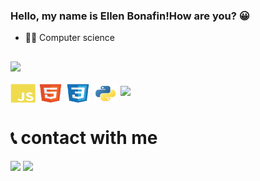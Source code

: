 ### Hello, my name is Ellen Bonafin!How are you? 😀
- 👩‍💻 Computer science
##
 <div>
  <a href=https://github.com/EllenBonafin>
  <img height="170em" src="https://github-readme-stats.vercel.app/api?username=EllenBonafin&show_icons=true&theme=dracula&include_all_commits=true&count_private=true"/></a>
</div>
  <div style="display: inline_block"><br>
  <img align="center" alt="Js" height="30" width="40" src="https://raw.githubusercontent.com/devicons/devicon/master/icons/javascript/javascript-plain.svg">
  <img align="center" alt="HTML" height="30" width="40" src="https://raw.githubusercontent.com/devicons/devicon/master/icons/html5/html5-original.svg">
  <img align="center" alt="CSS" height="30" width="40" src="https://raw.githubusercontent.com/devicons/devicon/master/icons/css3/css3-original.svg">
  <img align="center" alt="Python" height="30" width="40" src="https://raw.githubusercontent.com/devicons/devicon/master/icons/python/python-original.svg">
  <img src="https://img.icons8.com/color/48/000000/c-programming.png"/>
</div>

  ##
  
  # 📞 contact with me
  
  <div> 
  <a href = "mailto:ellencarine41@gmail.com"><img src="https://img.shields.io/badge/-Gmail-%23333?style=for-the-badge&logo=gmail&logoColor=white" target="_blank"></a>
  <a href="https://www.linkedin.com/in/ellen-carine-bonafin-marques-b43a9a1a6/" target="_blank"><img src="https://img.shields.io/badge/-LinkedIn-%230077B5?style=for-the-badge&logo=linkedin&logoColor=white" target="_blank"></a> 
</div>



